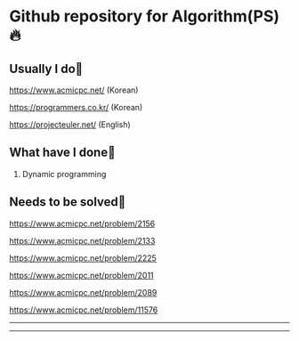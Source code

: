 # Github repository for Algorithm(PS)🔥

## Usually I do🎃

https://www.acmicpc.net/ (Korean)

https://programmers.co.kr/ (Korean)

https://projecteuler.net/ (English)

## What have I done🎈

1. Dynamic programming

## Needs to be solved💎

https://www.acmicpc.net/problem/2156

https://www.acmicpc.net/problem/2133

https://www.acmicpc.net/problem/2225

https://www.acmicpc.net/problem/2011

https://www.acmicpc.net/problem/2089

https://www.acmicpc.net/problem/11576

---

---
